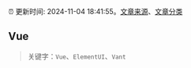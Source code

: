 :alarm_clock: 更新时间: 2024-11-04 18:41:55。[文章来源](/README.md)、[文章分类](/TAGS.md)

## Vue


> 关键字：`Vue`、`ElementUI`、`Vant`



